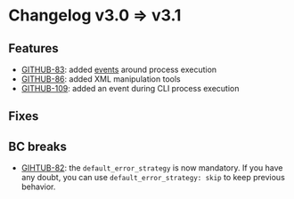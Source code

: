 Changelog v3.0 => v3.1
======================

Features
--------

* [GITHUB-83](https://github.com/cleverage/process-bundle/issues/83): added [events](../04-advanced_workflow.md#events) 
around process execution
* [GITHUB-86](https://github.com/cleverage/process-bundle/issues/86): added XML manipulation tools
* [GITHUB-109](https://github.com/cleverage/process-bundle/issues/109): added an event during CLI process execution

Fixes
-----

BC breaks
---------

* [GIHTUB-82](https://github.com/cleverage/process-bundle/issues/82): the `default_error_strategy` is now mandatory. 
If you have any doubt, you can use `default_error_strategy: skip` to keep previous behavior. 
